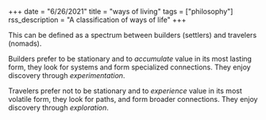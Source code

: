 +++
date = "6/26/2021"
title = "ways of living"
tags = ["philosophy"]
rss_description = "A classification of ways of life"
+++

This can be defined as a spectrum between builders (settlers) and travelers (nomads).

Builders prefer to be stationary and to _accumulate_ value in its most lasting form, they look for systems and form specialized connections. They enjoy discovery through *experimentation*.

Travelers prefer not to be stationary and to _experience_ value in its most volatile form, they look for paths, and form broader connections. They enjoy discovery through _exploration_.
